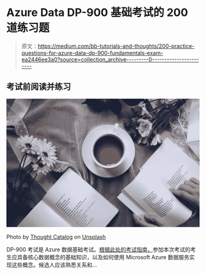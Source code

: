 # Azure Data DP-900 基础考试的 200 道练习题

> 原文：<https://medium.com/bb-tutorials-and-thoughts/200-practice-questions-for-azure-data-dp-900-fundamentals-exam-ea2446ee3a0?source=collection_archive---------0----------------------->

## 考试前阅读并练习

![](img/040382b14824fd2679b625c767de9665.png)

Photo by [Thought Catalog](https://unsplash.com/@thoughtcatalog?utm_source=medium&utm_medium=referral) on [Unsplash](https://unsplash.com?utm_source=medium&utm_medium=referral)

DP-900 考试是 Azure 数据基础考试。[根据此处的考试指南，](https://query.prod.cms.rt.microsoft.com/cms/api/am/binary/RE4wsKZ)参加本次考试的考生应具备核心数据概念的基础知识，以及如何使用 Microsoft Azure 数据服务实现这些概念。候选人应该熟悉关系和…